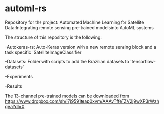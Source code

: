 # automl-rs
Repository for the project: Automated Machine Learning for Satellite Data:Integrating remote sensing pre-trained modelsinto AutoML systems

The structure of this repository is the following:

-Autokeras-rs: Auto-Keras version with a new remote sensing block and a task specific 'SatelliteImageClassifier'

-Datasets: Folder with scripts to add the Brazilian datasets to 'tensorflow-datasets'

-Experiments

-Results


The 13-channel pre-trained models can be downloaded from https://www.dropbox.com/sh/l7j9591teap0xvm/AAAvTffeTZV2j9wXP3rWzhgea?dl=0
